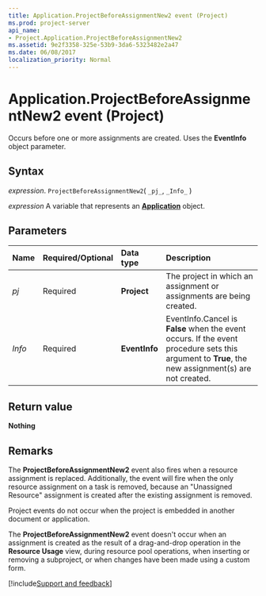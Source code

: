 ```yaml
---
title: Application.ProjectBeforeAssignmentNew2 event (Project)
ms.prod: project-server
api_name:
- Project.Application.ProjectBeforeAssignmentNew2
ms.assetid: 9e2f3358-325e-53b9-3da6-5323482e2a47
ms.date: 06/08/2017
localization_priority: Normal
---
```



# Application.ProjectBeforeAssignmentNew2 event (Project)

Occurs before one or more assignments are created. Uses the  **EventInfo** object parameter.


## Syntax

_expression_. `ProjectBeforeAssignmentNew2`( `_pj_`, `_Info_` )

_expression_ A variable that represents an **[Application](Project.Application.md)** object.


## Parameters



|Name|Required/Optional|Data type|Description|
|:-----|:-----|:-----|:-----|
| _pj_|Required|**Project**|The project in which an assignment or assignments are being created.|
| _Info_|Required|**EventInfo**|EventInfo.Cancel is  **False** when the event occurs. If the event procedure sets this argument to **True**, the new assignment(s) are not created.|

## Return value

**Nothing**


## Remarks

The  **ProjectBeforeAssignmentNew2** event also fires when a resource assignment is replaced. Additionally, the event will fire when the only resource assignment on a task is removed, because an "Unassigned Resource" assignment is created after the existing assignment is removed.

Project events do not occur when the project is embedded in another document or application. 

The  **ProjectBeforeAssignmentNew2** event doesn't occur when an assignment is created as the result of a drag-and-drop operation in the **Resource Usage** view, during resource pool operations, when inserting or removing a subproject, or when changes have been made using a custom form.

[!include[Support and feedback](~/includes/feedback-boilerplate.md)]